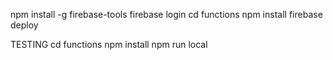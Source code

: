 npm install -g firebase-tools
firebase login
cd functions
npm install
firebase deploy

TESTING
cd functions
npm install
npm run local
